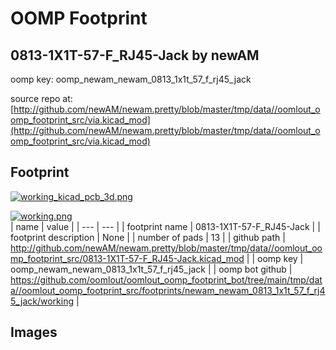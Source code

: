 # OOMP Footprint  
## 0813-1X1T-57-F_RJ45-Jack  by newAM  
  
oomp key: oomp_newam_newam_0813_1x1t_57_f_rj45_jack  
  
source repo at: [http://github.com/newAM/newam.pretty/blob/master/tmp/data//oomlout_oomp_footprint_src/via.kicad_mod](http://github.com/newAM/newam.pretty/blob/master/tmp/data//oomlout_oomp_footprint_src/via.kicad_mod)  
## Footprint  
  
[![working_kicad_pcb_3d.png](working_kicad_pcb_3d_600.png)](working_kicad_pcb_3d.png)  
  
[![working.png](working_600.png)](working.png)  
| name | value | 
| --- | --- | 
| footprint name | 0813-1X1T-57-F_RJ45-Jack | 
| footprint description | None | 
| number of pads | 13 | 
| github path | http://github.com/newAM/newam.pretty/blob/master/tmp/data//oomlout_oomp_footprint_src/0813-1X1T-57-F_RJ45-Jack.kicad_mod | 
| oomp key | oomp_newam_newam_0813_1x1t_57_f_rj45_jack | 
| oomp bot github | https://github.com/oomlout/oomlout_oomp_footprint_bot/tree/main/tmp/data//oomlout_oomp_footprint_src/footprints/newam_newam_0813_1x1t_57_f_rj45_jack/working | 
## Images  
